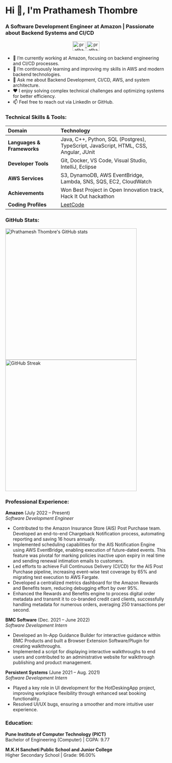 # Hi 👋, I'm Prathamesh Thombre

### A Software Development Engineer at Amazon | Passionate about Backend Systems and CI/CD

<p align="center">
  <a href="https://linkedin.com/in/prathamesh-thombre-62b155193" target="blank">
    <img align="center" src="https://raw.githubusercontent.com/rahuldkjain/github-profile-readme-generator/master/src/images/icons/Social/linked-in-alt.svg" alt="prathamesh-thombre-62b155193" height="30" width="40" />
  </a>
  <a href="https://github.com/pratham022" target="blank">
    <img align="center" src="https://raw.githubusercontent.com/rahuldkjain/github-profile-readme-generator/master/src/images/icons/Social/github.svg" alt="pratham022" height="30" width="40" />
  </a>
</p>

- 🔭 I’m currently working at Amazon, focusing on backend engineering and CI/CD processes.
- 🌱 I’m continuously learning and improving my skills in AWS and modern backend technologies.
- 💬 Ask me about Backend Development, CI/CD, AWS, and system architecture.
- :heart: I enjoy solving complex technical challenges and optimizing systems for better efficiency.
- 📫 Feel free to reach out via LinkedIn or GitHub.

### Technical Skills & Tools:

| Domain | Technology |
| :--- | :--- |
| **Languages & Frameworks** | Java, C++, Python, SQL (Postgres), TypeScript, JavaScript, HTML, CSS, Angular, JUnit |
| **Developer Tools** | Git, Docker, VS Code, Visual Studio, IntelliJ, Eclipse |
| **AWS Services** | S3, DynamoDB, AWS EventBridge, Lambda, SNS, SQS, EC2, CloudWatch |
| **Achievements** | Won Best Project in Open Innovation track, Hack It Out hackathon |
| **Coding Profiles** | [LeetCode](https://www.leetcode.com/pthombre657) | [CodeChef](https://www.codechef.com/users/pratham_022) |

### GitHub Stats:

<p align="left">
  <img width="410" src="https://github-readme-stats.vercel.app/api?username=pratham022&show_icons=true&theme=radical&count_private=true" alt="Prathamesh Thombre's GitHub stats"/>
  <img width="410" src="https://github-readme-streak-stats.herokuapp.com/?user=pratham022&theme=radical" alt="GitHub Streak"/>
</p>

### Professional Experience:

**Amazon** (July 2022 – Present)  
*Software Development Engineer*

- Contributed to the Amazon Insurance Store (AIS) Post Purchase team. Developed an end-to-end Chargeback Notification process, automating reporting and saving 16 hours annually.
- Implemented scheduling capabilities for the AIS Notification Engine using AWS EventBridge, enabling execution of future-dated events. This feature was pivotal for marking policies inactive upon expiry in real time and sending renewal intimation emails to customers.
- Led efforts to achieve Full Continuous Delivery (CI/CD) for the AIS Post Purchase pipeline, increasing event-wise test coverage by 65% and migrating test execution to AWS Fargate.
- Developed a centralized metrics dashboard for the Amazon Rewards and Benefits team, reducing debugging effort by over 95%.
- Enhanced the Rewards and Benefits engine to process digital order metadata and transmit it to co-branded credit card clients, successfully handling metadata for numerous orders, averaging 250 transactions per second.

**BMC Software** (Dec. 2021 – June 2022)  
*Software Development Intern*

- Developed an In-App Guidance Builder for interactive guidance within BMC Products and built a Browser Extension Software/Plugin for creating walkthroughs.
- Implemented a script for displaying interactive walkthroughs to end users and contributed to an administrative website for walkthrough publishing and product management.

**Persistent Systems** (June 2021 – Aug. 2021)  
*Software Development Intern*

- Played a key role in UI development for the HotDeskingApp project, improving workplace flexibility through enhanced seat booking functionality.
- Resolved UI/UX bugs, ensuring a smoother and more intuitive user experience.

### Education:

**Pune Institute of Computer Technology (PICT)**  
Bachelor of Engineering (Computer) | CGPA: 9.77

**M.K.H Sancheti Public School and Junior College**  
Higher Secondary School | Grade: 96.00%
